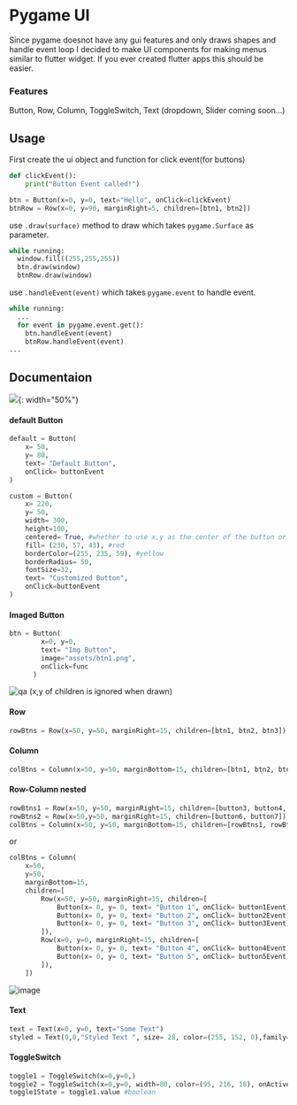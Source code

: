 # Pygame UI

Since pygame doesnot have any gui features and only draws shapes and handle event loop I decided to make UI components for making menus similar to flutter widget. If you ever created flutter apps this should be easier.
### Features
Button, Row, Column, ToggleSwitch, Text (dropdown, Slider coming soon...)

## Usage
First create the ui object and function for click event(for buttons)
```python
def clickEvent():
    print("Button Event called!")

btn = Button(x=0, y=0, text="Hello", onClick=clickEvent)
btnRow = Row(x=0, y=90, marginRight=5, children=[btn1, btn2])
```
use `.draw(surface)` method to draw which takes `pygame.Surface` as parameter.
```python
while running:
  window.fill((255,255,255))
  btn.draw(window)
  btnRow.draw(window)
```
use `.handleEvent(event)` which takes `pygame.event` to handle event.
```python
while running:
  ...
  for event in pygame.event.get():
    btn.handleEvent(event)
    btnRow.handleEvent(event)
...
```
## Documentaion
![](https://github.com/user-attachments/assets/f2fd5409-9257-4af6-91b8-06d40f2a493f){: width="50%"}
#### default Button
```python
default = Button(
    x= 50,
    y= 80,
    text= "Default Button",
    onClick= buttonEvent
)
```
```python
custom = Button(
    x= 220,
    y= 50,
    width= 300,
    height=100,
    centered= True, #whether to use x,y as the center of the button or not   
    fill= (230, 57, 43), #red
    borderColor=(255, 235, 59), #yellow
    borderRadius= 50,
    fontSize=32,
    text= "Customized Button",
    onClick=buttonEvent
)
```
#### Imaged Button
```python
btn = Button(
        x=0, y=0,
        text= "Img Button",
        image="assets/btn1.png",
        onClick=func
      )
```
![qa](https://github.com/user-attachments/assets/7249c145-5401-41ba-a1f3-0184b841d667)
(x,y of children is ignored when drawn)
#### Row
```python
rowBtns = Row(x=50, y=50, marginRight=15, children=[btn1, btn2, btn3])
```
#### Column
```python
colBtns = Column(x=50, y=50, marginBottom=15, children=[btn1, btn2, btn3])
```
#### Row-Column nested
```python
rowBtns1 = Row(x=50, y=50, marginRight=15, children=[button3, button4, button5])
rowBtns2 = Row(x=50,y=50, marginRight=15, children=[button6, button7])
colBtns = Column(x=50, y=50, marginBottom=15, children=[rowBtns1, rowBtns2])
```
or
```python
colBtns = Column(
    x=50,
    y=50,
    marginBottom=15,
    children=[
        Row(x=50, y=50, marginRight=15, children=[
            Button(x= 0, y= 0, text= "Button 1", onClick= button1Event),
            Button(x= 0, y= 0, text= "Button 2", onClick= button2Event),
            Button(x= 0, y= 0, text= "Button 3", onClick= button3Event),
        ]),
        Row(x=0, y=0, marginRight=15, children=[
            Button(x= 0, y= 0, text= "Button 4", onClick= button4Event),
            Button(x= 0, y= 0, text= "Button 5", onClick= button5Event),
        ]),
    ])
```
![image](https://github.com/user-attachments/assets/e3882d5a-9626-4235-a44c-cf2c6630acd9)
#### Text
```python
text = Text(x=0, y=0, text="Some Text")
styled = Text(0,0,"Styled Text ", size= 28, color=(255, 152, 0),family="Georgia")
```
#### ToggleSwitch
```python
toggle1 = ToggleSwitch(x=0,y=0,) 
toggle2 = ToggleSwitch(x=0,y=0, width=80, color=(95, 216, 18), onActive=func) 
toggle1State = toggle1.value #boolean
```
